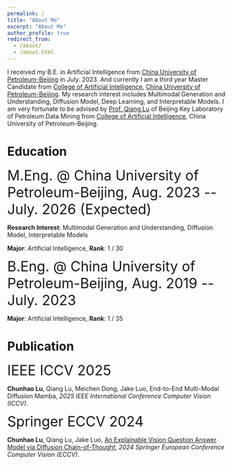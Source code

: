 ```yaml
---
permalink: /
title: "About Me"
excerpt: "About Me"
author_profile: true
redirect_from: 
  - /about/
  - /about.html
---
```


I received my B.E. in Artificial Intelligence from [China University of Petroleum-Beijing](https://cup.edu.cn/) in July. 2023. And currently I am a third year Master Candidate from [College of Artificial Intelligence](https://www.cup.edu.cn/cupai/), [China University of Petroleum-Beijing](https://cup.edu.cn/). My research interest includes Multimodal Generation and Understanding, Diffusion Model, Deep Learning, and Interpretable Models. I am very fortunate to be advised by [Prof. Qiang Lu](https://scholar.google.com/citations?user=m61aeIAAAAAJ&hl=en) of Beijing Key Laboratory of Petroleum Data Mining from [College of Artificial Intelligence](https://www.cup.edu.cn/cupai/), China University of Petroleum-Beijing.

# Education
<font size=6>M.Eng. @ China University of Petroleum-Beijing, Aug. 2023 -- July. 2026 (Expected)</font>

**Research Interest**: Multimodal Generation and Understanding, Diffusion Model, Interpretable Models

**Major**: Artificial Intelligence, **Rank**: 1 / 30

<font size=6>B.Eng. @ China University of Petroleum-Beijing, Aug. 2019 -- July. 2023</font>

**Major**: Artificial Intelligence, **Rank**: 1 / 35

# Publication
<font size=6>IEEE ICCV 2025</font>

**Chunhao Lu**, Qiang Lu, Meichen Dong, Jake Luo, End-to-End Multi-Modal Diffusion Mamba, *2025 IEEE International Conference Computer Vision (ICCV)*.

<font size=6>Springer ECCV 2024</font>

**Chunhao Lu**, Qiang Lu, Jake Luo, [An Explainable Vision Question Answer Model via Diffusion Chain-of-Thought](https://www.ecva.net/papers/eccv_2024/papers_ECCV/papers/08395.pdf), *2024 Springer European Conference Computer Vision (ECCV)*.
